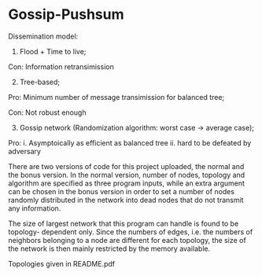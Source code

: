 # Gossip-Pushsum

Dissemination model:

1. Flood + Time to live;  

Con: Information retransimission 

2. Tree-based; 

Pro: Minimum number of message transimission for balanced tree;

Con: Not robust enough

3. Gossip network (Randomization algorithm: worst case -> average case);

Pro:  i. Asymptoically as efficient as balanced tree   ii. hard to be defeated by adversary

There are two versions of code for this project uploaded, the normal and the
bonus version. In the normal version, number of nodes, topology and algorithm are
specified as three program inputs, while an extra argument can be chosen in the bonus
version in order to set a number of nodes randomly distributed in the network into dead
nodes that do not transmit any information.

The size of largest network that this program can handle is found to be topology-
dependent only. Since the numbers of edges, i.e. the numbers of neighbors belonging to
a node are different for each topology, the size of the network is then mainly restricted
by the memory available.

Topologies given in README.pdf

